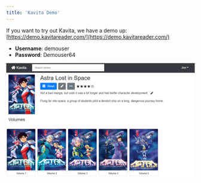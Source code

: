 ```yaml
---
title: 'Kavita Demo'
---
```


If you want to try out Kavita, we have a demo up: [https://demo.kavitareader.com/](https://demo.kavitareader.com/)      
                                                                                        
* **Username**: demouser                                                             
* **Password**: Demouser64

![seriesdetail](seriesdetail.PNG "seriesdetail")
